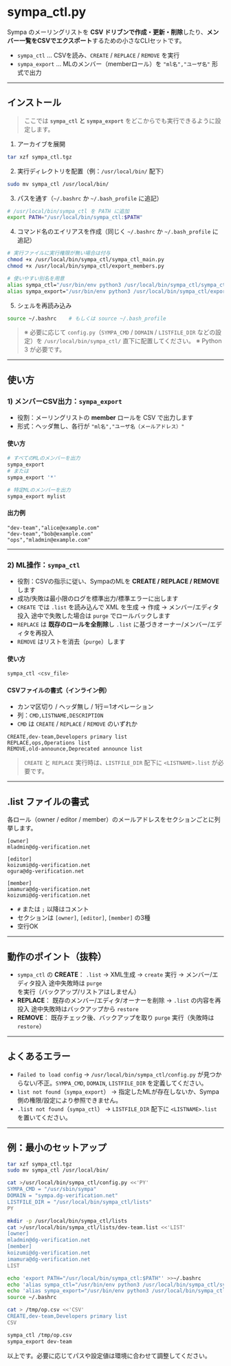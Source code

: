 # sympa_ctl.py

Sympa のメーリングリストを **CSV ドリブンで作成・更新・削除**したり、**メンバー一覧をCSVでエクスポート**するための小さなCLIセットです。

* `sympa_ctl` … CSVを読み、`CREATE` / `REPLACE` / `REMOVE` を実行
* `sympa_export` … MLのメンバー（memberロール）を `"ml名","ユーザ名"` 形式で出力

---

## インストール

> ここでは **`sympa_ctl` と `sympa_export`** をどこからでも実行できるように設定します。

1. アーカイブを展開

```bash
tar xzf sympa_ctl.tgz
```

2. 実行ディレクトリを配置（例：`/usr/local/bin/` 配下）

```bash
sudo mv sympa_ctl /usr/local/bin/
```

3. パスを通す（`~/.bashrc` か `~/.bash_profile` に追記）

```bash
# /usr/local/bin/sympa_ctl を PATH に追加
export PATH="/usr/local/bin/sympa_ctl:$PATH"
```

4. コマンド名のエイリアスを作成（同じく `~/.bashrc` か `~/.bash_profile` に追記）

```bash
# 実行ファイルに実行権限が無い場合は付与
chmod +x /usr/local/bin/sympa_ctl/sympa_ctl_main.py
chmod +x /usr/local/bin/sympa_ctl/export_members.py

# 使いやすい別名を用意
alias sympa_ctl="/usr/bin/env python3 /usr/local/bin/sympa_ctl/sympa_ctl_main.py"
alias sympa_export="/usr/bin/env python3 /usr/local/bin/sympa_ctl/export_members.py"
```

5. シェルを再読み込み

```bash
source ~/.bashrc    # もしくは source ~/.bash_profile
```

> ※ 必要に応じて `config.py`（`SYMPA_CMD` / `DOMAIN` / `LISTFILE_DIR` などの設定）を `/usr/local/bin/sympa_ctl/` 直下に配置してください。
> ※ Python 3 が必要です。

---

## 使い方

### 1) メンバーCSV出力：`sympa_export`

* 役割：メーリングリストの **member** ロールを CSV で出力します
* 形式：ヘッダ無し、各行が `"ml名","ユーザ名（メールアドレス）"`

#### 使い方

```bash
# すべてのMLのメンバーを出力
sympa_export
# または
sympa_export '*'

# 特定MLのメンバーを出力
sympa_export mylist
```

#### 出力例

```
"dev-team","alice@example.com"
"dev-team","bob@example.com"
"ops","mladmin@example.com"
```

---

### 2) ML操作：`sympa_ctl`

* 役割：CSVの指示に従い、SympaのMLを **CREATE / REPLACE / REMOVE** します
* 成功/失敗は最小限のログを標準出力/標準エラーに出します
* `CREATE` では `.list` を読み込んで XML を生成 → 作成 → メンバー/エディタ投入
  途中で失敗した場合は `purge` でロールバックします
* `REPLACE` は **既存のロールを全削除**し `.list` に基づきオーナー/メンバー/エディタを再投入
* `REMOVE` はリストを消去（`purge`）します

#### 使い方

```bash
sympa_ctl <csv_file>
```

#### CSVファイルの書式（インライン例）

* カンマ区切り / ヘッダ無し / 1行＝1オペレーション
* 列：`CMD,LISTNAME,DESCRIPTION`
* `CMD` は `CREATE` / `REPLACE` / `REMOVE` のいずれか

```
CREATE,dev-team,Developers primary list
REPLACE,ops,Operations list
REMOVE,old-announce,Deprecated announce list
```

> `CREATE` と `REPLACE` 実行時は、`LISTFILE_DIR` 配下に `<LISTNAME>.list` が必要です。

---

## .list ファイルの書式

各ロール（owner / editor / member）のメールアドレスをセクションごとに列挙します。

```
[owner]
mladmin@dg-verification.net

[editor]
koizumi@dg-verification.net
ogura@dg-verification.net

[member]
imamura@dg-verification.net
koizumi@dg-verification.net
```

* `#` または `;` 以降はコメント
* セクションは `[owner]`, `[editor]`, `[member]` の3種
* 空行OK

---

## 動作のポイント（抜粋）

* `sympa_ctl` の **CREATE**：
  `.list` → XML生成 → `create` 実行 → メンバー/エディタ投入
  途中失敗時は `purge` を実行（バックアップ/リストアはしません）
* **REPLACE**：
  既存のメンバー/エディタ/オーナーを削除 → `.list` の内容を再投入
  途中失敗時はバックアップから `restore`
* **REMOVE**：
  既存チェック後、バックアップを取り `purge` 実行（失敗時は `restore`）

---

## よくあるエラー

* `Failed to load config`
  → `/usr/local/bin/sympa_ctl/config.py` が見つからない/不正。`SYMPA_CMD`, `DOMAIN`, `LISTFILE_DIR` を定義してください。
* `list not found`（`sympa_export`）
  → 指定したMLが存在しないか、Sympa側の権限/設定により参照できません。
* `.list not found`（`sympa_ctl`）
  → `LISTFILE_DIR` 配下に `<LISTNAME>.list` を置いてください。

---

## 例：最小のセットアップ

```bash
tar xzf sympa_ctl.tgz
sudo mv sympa_ctl /usr/local/bin/

cat >/usr/local/bin/sympa_ctl/config.py <<'PY'
SYMPA_CMD = "/usr/sbin/sympa"
DOMAIN = "sympa.dg-verification.net"
LISTFILE_DIR = "/usr/local/bin/sympa_ctl/lists"
PY

mkdir -p /usr/local/bin/sympa_ctl/lists
cat >/usr/local/bin/sympa_ctl/lists/dev-team.list <<'LIST'
[owner]
mladmin@dg-verification.net
[member]
koizumi@dg-verification.net
imamura@dg-verification.net
LIST

echo 'export PATH="/usr/local/bin/sympa_ctl:$PATH"' >>~/.bashrc
echo 'alias sympa_ctl="/usr/bin/env python3 /usr/local/bin/sympa_ctl/sympa_ctl_main.py"' >>~/.bashrc
echo 'alias sympa_export="/usr/bin/env python3 /usr/local/bin/sympa_ctl/export_members.py"' >>~/.bashrc
source ~/.bashrc

cat > /tmp/op.csv <<'CSV'
CREATE,dev-team,Developers primary list
CSV

sympa_ctl /tmp/op.csv
sympa_export dev-team
```

以上です。必要に応じてパスや設定値は環境に合わせて調整してください。

